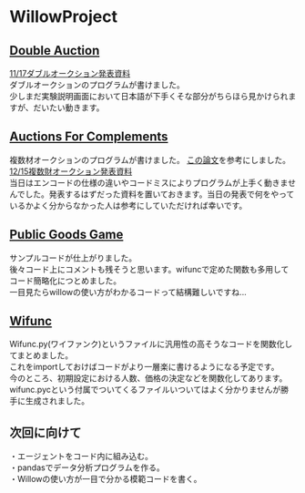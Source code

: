 WillowProject
=======
[Double Auction](https://github.com/yoshimasaogawa/WillowProject/tree/master/DoubleAuction)
-------
[11/17ダブルオークション発表資料](https://docs.google.com/viewer?url=https://github.com/yoshimasaogawa/Auction/blob/master/Double%20Auction/DoubleAuction.pdf?raw=true)  
ダブルオークションのプログラムが書けました。  
少しまだ実験説明画面において日本語が下手くそな部分がちらほら見かけられますが、だいたい動きます。  

[Auctions For Complements](https://github.com/yoshimasaogawa/WillowProject/tree/master/AuctionForComplements)
-------
複数材オークションのプログラムが書けました。
[この論文](http://www.cirje.e.u-tokyo.ac.jp/research/workshops/micro/micropaper14/micro1021.pdf)を参考にしました。  
[12/15複数財オークション発表資料](https://docs.google.com/viewer?url=https://github.com/yoshimasaogawa/Auction/blob/master/Auction%20For%20Complements/Auction%20for%20complements.pdf?raw=true)  
当日はエンコードの仕様の違いやコードミスによりプログラムが上手く動きませんでした。発表するはずだった資料を置いておきます。当日の発表で何をやっているかよく分からなかった人は参考にしていただければ幸いです。

[Public Goods Game](https://github.com/yoshimasaogawa/WillowProject/tree/master/PublicGoodsGame)
-------
サンプルコードが仕上がりました。  
後々コード上にコメントも残そうと思います。wifuncで定めた関数も多用してコード簡略化につとめました。  
一目見たらwillowの使い方がわかるコードって結構難しいですね...

[Wifunc](https://github.com/yoshimasaogawa/WillowProject/tree/master/Wifunc)
-------
Wifunc.py(ワイファンク)というファイルに汎用性の高そうなコードを関数化してまとめました。  
これをimportしておけばコードがより一層楽に書けるようになる予定です。  
今のところ、初期設定における人数、価格の決定などを関数化してあります。  
wifunc.pycという付属でついてくるファイルいついてはよく分かりませんが勝手に生成されました。  

次回に向けて
-------
・エージェントをコード内に組み込む。  
・pandasでデータ分析プログラムを作る。  
・Willowの使い方が一目で分かる模範コードを書く。
